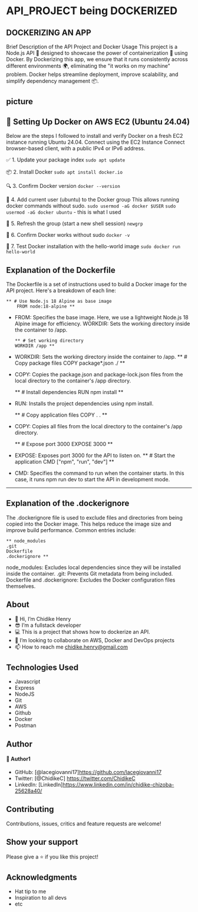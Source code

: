 # API_PROJECT being DOCKERIZED

## DOCKERIZING AN APP

Brief Description of the API Project and Docker Usage
This project is a Node.js API 🚀 designed to showcase the power of containerization 🐳 using Docker. By Dockerizing this app, we ensure that it runs consistently across different environments 🌍, eliminating the "it works on my machine" problem. Docker helps streamline deployment, improve scalability, and simplify dependency management 📦.

## picture

## 🐳 Setting Up Docker on AWS EC2 (Ubuntu 24.04)

Below are the steps I followed to install and verify Docker on a fresh EC2 instance running Ubuntu 24.04. Connect using the EC2 Instance Connect browser-based client, with a public IPv4 or IPv6 address.

✅ 1. Update your package index
`sudo apt update`

📦 2. Install Docker
`sudo apt install docker.io`

🔍 3. Confirm Docker version
`docker --version`

👥 4. Add current user (ubuntu) to the Docker group
This allows running docker commands without sudo.
`sudo usermod -aG docker $USER`
`sudo usermod -aG docker ubuntu` - this is what I used

🔄 5. Refresh the group (start a new shell session)
`newgrp`

🔁 6. Confirm Docker works without sudo
`docker -v`

🧪 7. Test Docker installation with the hello-world image
`sudo docker run hello-world`

## Explanation of the Dockerfile

The Dockerfile is a set of instructions used to build a Docker image for the API project. Here's a breakdown of each line:

    ** # Use Node.js 18 Alpine as base image
        FROM node:18-alpine **

- FROM: Specifies the base image. Here, we use a lightweight Node.js 18 Alpine image for efficiency.
  WORKDIR: Sets the working directory inside the container to /app.

      ** # Set working directory
      WORKDIR /app **

- WORKDIR: Sets the working directory inside the container to /app.
  ** # Copy package files
  COPY package\*.json ./ **

- COPY: Copies the package.json and package-lock.json files from the local directory to the container's /app directory.

  ** # Install dependencies
  RUN npm install **

- RUN: Installs the project dependencies using npm install.

  ** # Copy application files
  COPY . . **

- COPY: Copies all files from the local directory to the container's /app directory.

  ** # Expose port 3000
  EXPOSE 3000 **

- EXPOSE: Exposes port 3000 for the API to listen on.
  ** # Start the application
  CMD ["npm", "run", "dev"] **

- CMD: Specifies the command to run when the container starts. In this case, it runs npm run dev to start the API in development mode.

---

## Explanation of the .dockerignore

The .dockerignore file is used to exclude files and directories from being copied into the Docker image. This helps reduce the image size and improve build performance. Common entries include:

    ** node_modules
    .git
    Dockerfile
    .dockerignore **

node_modules: Excludes local dependencies since they will be installed inside the container.
.git: Prevents Git metadata from being included.
Dockerfile and .dockerignore: Excludes the Docker configuration files themselves.

## About

- 👋 Hi, I’m Chidike Henry
- 😎 I’m a fullstack developer
- 💻 This is a project that shows how to dockerize an API.
- 💞️ I’m looking to collaborate on AWS, Docker and DevOps projects
- 📫 How to reach me chidike.henry@gmail.com

## Technologies Used

- Javascript
- Express
- NodeJS
- Git
- AWS
- Github
- Docker
- Postman

## Author

#### 👤 Author1

- GitHub: [@lacegiovanni17]https://github.com/lacegiovanni17
- Twitter: [@ChidikeC] https://twitter.com/ChidikeC
- LinkedIn: [LinkedIn]https://www.linkedin.com/in/chidike-chizoba-25628a40/

## Contributing

Contributions, issues, critics and feature requests are welcome!

## Show your support

Please give a ⭐️ if you like this project!

## Acknowledgments

- Hat tip to me
- Inspiration to all devs
- etc
